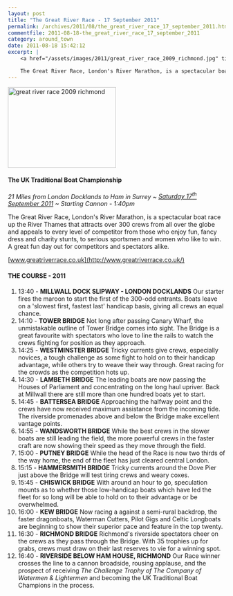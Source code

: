 ```yaml
---
layout: post
title: "The Great River Race - 17 September 2011"
permalink: /archives/2011/08/the_great_river_race_17_september_2011.html
commentfile: 2011-08-18-the_great_river_race_17_september_2011
category: around_town
date: 2011-08-18 15:42:12
excerpt: |
    <a href="/assets/images/2011/great_river_race_2009_richmond.jpg" title="See larger version of - great river race 2009 richmond"><img src="/assets/images/2011/great_river_race_2009_richmond_thumb.jpg" width="150" height="112" alt="great river race 2009 richmond" class="photo right" /></a>

    The Great River Race, London's River Marathon, is a spectacular boat race up the River Thames that attracts over 300 crews from all over the globe and appeals to every level of competitor from those who enjoy fun, fancy dress and charity stunts, to serious sportsmen and women who like to win. A great fun day out for competitors and spectators alike.
---
```


<a href="/assets/images/2011/great_river_race_2009_richmond.jpg" title="See larger version of - great river race 2009 richmond"><img src="/assets/images/2011/great_river_race_2009_richmond_thumb.jpg" width="250" height="187" alt="great river race 2009 richmond" class="photo right" /></a>

#### The UK Traditional Boat Championship

*21 Miles from London Docklands to Ham in Surrey ~ [Saturday 17<sup>th</sup> September 2011](/event/event/200705142952) ~ Starting Cannon - 1:40pm*

The Great River Race, London's River Marathon, is a spectacular boat race up the River Thames that attracts over 300 crews from all over the globe and appeals to every level of competitor from those who enjoy fun, fancy dress and charity stunts, to serious sportsmen and women who like to win. A great fun day out for competitors and spectators alike.

[www.greatriverrace.co.uk](http://www.greatriverrace.co.uk/)

#### THE COURSE - 2011

1.  13:40 - **MILLWALL DOCK SLIPWAY - LONDON DOCKLANDS**
    Our starter fires the maroon to start the first of the 300-odd entrants. Boats leave on a 'slowest first, fastest last' handicap basis, giving all crews an equal chance.
2.  14:10 - **TOWER BRIDGE**
    Not long after passing Canary Wharf, the unmistakable outline of Tower Bridge comes into sight. The Bridge is a great favourite with spectators who love to line the rails to watch the crews fighting for position as they approach.
3.  14:25 - **WESTMINSTER BRIDGE**
    Tricky currents give crews, especially novices, a tough challenge as some fight to hold on to their handicap advantage, while others try to weave their way through. Great racing for the crowds as the competition hots up.
4.  14:30 - **LAMBETH BRIDGE**
    The leading boats are now passing the Houses of Parliament and concentrating on the long haul upriver. Back at Millwall there are still more than one hundred boats yet to start.
5.  14:45 - **BATTERSEA BRIDGE**
    Approaching the halfway point and the crews have now received maximum assistance from the incoming tide. The riverside promenades above and below the Bridge make excellent vantage points.
6.  14:55 - **WANDSWORTH BRIDGE**
    While the best crews in the slower boats are still leading the field, the more powerful crews in the faster craft are now showing their speed as they move through the field.
7.  15:00 - **PUTNEY BRIDGE**
    While the head of the Race is now two thirds of the way home, the end of the fleet has just cleared central London.
8.  15:15 - **HAMMERSMITH BRIDGE**
    Tricky currents around the Dove Pier just above the Bridge will test tiring crews and weary coxes.
9.  15:45 - **CHISWICK BRIDGE**
    With around an hour to go, speculation mounts as to whether those low-handicap boats which have led the fleet for so long will be able to hold on to their advantage or be overwhelmed.
10. 16:00 - **KEW BRIDGE**
    Now racing a against a semi-rural backdrop, the faster dragonboats, Waterman Cutters, Pilot Gigs and Celtic Longboats are beginning to show their superior pace and feature in the top twenty.
11. 16:30 - **RICHMOND BRIDGE**
    Richmond's riverside spectators cheer on the crews as they pass through the Bridge. With 35 trophies up for grabs, crews must draw on their last reserves to vie for a winning spot.
12. 16:40 - **RIVERSIDE BELOW HAM HOUSE, RICHMOND**
    Our Race winner crosses the line to a cannon broadside, rousing applause, and the prospect of receiving *The Challenge Trophy of The Company of Watermen & Lightermen* and becoming the UK Traditional Boat Champions in the process.
